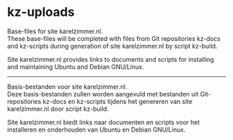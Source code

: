 # kz-uploads
Base-files for site karelzimmer.nl.\
These base-files will be completed with files from Git repositories kz-docs and
kz-scripts during generation of site karelzimmer.nl by script kz-build.

Site karelzimmer.nl provides links to documents and scripts for installing and
maintaining Ubuntu and Debian GNU/Linux.

---
Basis-bestanden voor site karelzimmer.nl.\
Deze basis-bestanden zullen worden aangevuld met bestanden uit Git-repositories
kz-docs en kz-scripts tijdens het genereren van site karelzimmer.nl door script
kz-build.

Site karelzimmer.nl biedt links naar documenten en scripts voor het installeren
en onderhouden van Ubuntu en Debian GNU/Linux.
